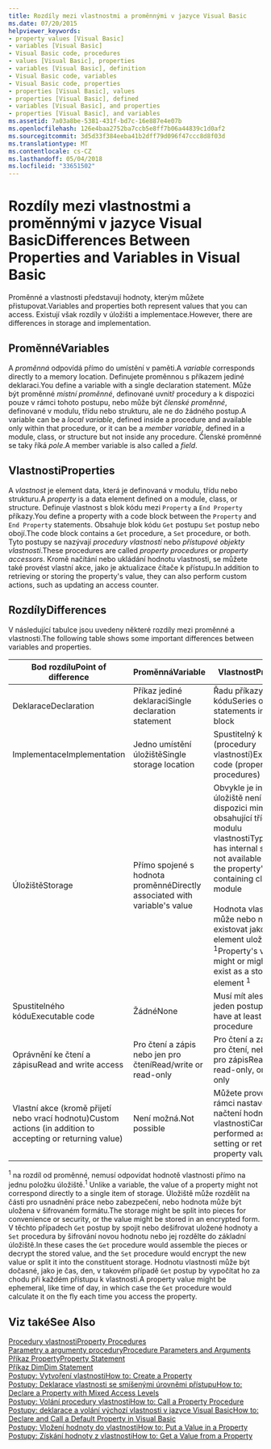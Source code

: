 ```yaml
---
title: Rozdíly mezi vlastnostmi a proměnnými v jazyce Visual Basic
ms.date: 07/20/2015
helpviewer_keywords:
- property values [Visual Basic]
- variables [Visual Basic]
- Visual Basic code, procedures
- values [Visual Basic], properties
- variables [Visual Basic], definition
- Visual Basic code, variables
- Visual Basic code, properties
- properties [Visual Basic], values
- properties [Visual Basic], defined
- variables [Visual Basic], and properties
- properties [Visual Basic], and variables
ms.assetid: 7a03a8be-5381-431f-bd7c-16e887e4e07b
ms.openlocfilehash: 126e4baa2752ba7ccb5e8ff7b06a44839c1d0af2
ms.sourcegitcommit: 3d5d33f384eeba41b2dff79d096f47ccc8d8f03d
ms.translationtype: MT
ms.contentlocale: cs-CZ
ms.lasthandoff: 05/04/2018
ms.locfileid: "33651502"
---
```

# <a name="differences-between-properties-and-variables-in-visual-basic"></a><span data-ttu-id="9c4ea-102">Rozdíly mezi vlastnostmi a proměnnými v jazyce Visual Basic</span><span class="sxs-lookup"><span data-stu-id="9c4ea-102">Differences Between Properties and Variables in Visual Basic</span></span>
<span data-ttu-id="9c4ea-103">Proměnné a vlastnosti představují hodnoty, kterým můžete přistupovat.</span><span class="sxs-lookup"><span data-stu-id="9c4ea-103">Variables and properties both represent values that you can access.</span></span> <span data-ttu-id="9c4ea-104">Existují však rozdíly v úložišti a implementace.</span><span class="sxs-lookup"><span data-stu-id="9c4ea-104">However, there are differences in storage and implementation.</span></span>  
  
## <a name="variables"></a><span data-ttu-id="9c4ea-105">Proměnné</span><span class="sxs-lookup"><span data-stu-id="9c4ea-105">Variables</span></span>  
 <span data-ttu-id="9c4ea-106">A *proměnná* odpovídá přímo do umístění v paměti.</span><span class="sxs-lookup"><span data-stu-id="9c4ea-106">A *variable* corresponds directly to a memory location.</span></span> <span data-ttu-id="9c4ea-107">Definujete proměnnou s příkazem jediné deklaraci.</span><span class="sxs-lookup"><span data-stu-id="9c4ea-107">You define a variable with a single declaration statement.</span></span> <span data-ttu-id="9c4ea-108">Může být proměnné *místní proměnné*, definované uvnitř procedury a k dispozici pouze v rámci tohoto postupu, nebo může být *členské proměnné*, definované v modulu, třídu nebo strukturu, ale ne do žádného postup.</span><span class="sxs-lookup"><span data-stu-id="9c4ea-108">A variable can be a *local variable*, defined inside a procedure and available only within that procedure, or it can be a *member variable*, defined in a module, class, or structure but not inside any procedure.</span></span> <span data-ttu-id="9c4ea-109">Členské proměnné se taky říká *pole*.</span><span class="sxs-lookup"><span data-stu-id="9c4ea-109">A member variable is also called a *field*.</span></span>  
  
## <a name="properties"></a><span data-ttu-id="9c4ea-110">Vlastnosti</span><span class="sxs-lookup"><span data-stu-id="9c4ea-110">Properties</span></span>  
 <span data-ttu-id="9c4ea-111">A *vlastnost* je element data, která je definovaná v modulu, třídu nebo strukturu.</span><span class="sxs-lookup"><span data-stu-id="9c4ea-111">A *property* is a data element defined on a module, class, or structure.</span></span> <span data-ttu-id="9c4ea-112">Definuje vlastnost s blok kódu mezi `Property` a `End Property` příkazy.</span><span class="sxs-lookup"><span data-stu-id="9c4ea-112">You define a property with a code block between the `Property` and `End Property` statements.</span></span> <span data-ttu-id="9c4ea-113">Obsahuje blok kódu `Get` postupu `Set` postup nebo obojí.</span><span class="sxs-lookup"><span data-stu-id="9c4ea-113">The code block contains a `Get` procedure, a `Set` procedure, or both.</span></span> <span data-ttu-id="9c4ea-114">Tyto postupy se nazývají *procedury vlastností* nebo *přístupové objekty vlastnosti*.</span><span class="sxs-lookup"><span data-stu-id="9c4ea-114">These procedures are called *property procedures* or *property accessors*.</span></span> <span data-ttu-id="9c4ea-115">Kromě načítání nebo ukládání hodnotu vlastnosti, se můžete také provést vlastní akce, jako je aktualizace čítače k přístupu.</span><span class="sxs-lookup"><span data-stu-id="9c4ea-115">In addition to retrieving or storing the property's value, they can also perform custom actions, such as updating an access counter.</span></span>  
  
## <a name="differences"></a><span data-ttu-id="9c4ea-116">Rozdíly</span><span class="sxs-lookup"><span data-stu-id="9c4ea-116">Differences</span></span>  
 <span data-ttu-id="9c4ea-117">V následující tabulce jsou uvedeny některé rozdíly mezi proměnné a vlastnosti.</span><span class="sxs-lookup"><span data-stu-id="9c4ea-117">The following table shows some important differences between variables and properties.</span></span>  
  
|<span data-ttu-id="9c4ea-118">Bod rozdílu</span><span class="sxs-lookup"><span data-stu-id="9c4ea-118">Point of difference</span></span>|<span data-ttu-id="9c4ea-119">Proměnná</span><span class="sxs-lookup"><span data-stu-id="9c4ea-119">Variable</span></span>|<span data-ttu-id="9c4ea-120">Vlastnost</span><span class="sxs-lookup"><span data-stu-id="9c4ea-120">Property</span></span>|  
|-------------------------|--------------|--------------|  
|<span data-ttu-id="9c4ea-121">Deklarace</span><span class="sxs-lookup"><span data-stu-id="9c4ea-121">Declaration</span></span>|<span data-ttu-id="9c4ea-122">Příkaz jediné deklaraci</span><span class="sxs-lookup"><span data-stu-id="9c4ea-122">Single declaration statement</span></span>|<span data-ttu-id="9c4ea-123">Řadu příkazy v bloku kódu</span><span class="sxs-lookup"><span data-stu-id="9c4ea-123">Series of statements in a code block</span></span>|  
|<span data-ttu-id="9c4ea-124">Implementace</span><span class="sxs-lookup"><span data-stu-id="9c4ea-124">Implementation</span></span>|<span data-ttu-id="9c4ea-125">Jedno umístění úložiště</span><span class="sxs-lookup"><span data-stu-id="9c4ea-125">Single storage location</span></span>|<span data-ttu-id="9c4ea-126">Spustitelný kód (procedury vlastností)</span><span class="sxs-lookup"><span data-stu-id="9c4ea-126">Executable code (property procedures)</span></span>|  
|<span data-ttu-id="9c4ea-127">Úložiště</span><span class="sxs-lookup"><span data-stu-id="9c4ea-127">Storage</span></span>|<span data-ttu-id="9c4ea-128">Přímo spojené s hodnota proměnné</span><span class="sxs-lookup"><span data-stu-id="9c4ea-128">Directly associated with variable's value</span></span>|<span data-ttu-id="9c4ea-129">Obvykle je interní úložiště není k dispozici mimo obsahující třídy nebo modulu vlastnosti</span><span class="sxs-lookup"><span data-stu-id="9c4ea-129">Typically has internal storage not available outside the property's containing class or module</span></span><br /><br /> <span data-ttu-id="9c4ea-130">Hodnota vlastnosti může nebo nemusí existovat jako element uložené <sup>1</sup></span><span class="sxs-lookup"><span data-stu-id="9c4ea-130">Property's value might or might not exist as a stored element <sup>1</sup></span></span>|  
|<span data-ttu-id="9c4ea-131">Spustitelného kódu</span><span class="sxs-lookup"><span data-stu-id="9c4ea-131">Executable code</span></span>|<span data-ttu-id="9c4ea-132">Žádné</span><span class="sxs-lookup"><span data-stu-id="9c4ea-132">None</span></span>|<span data-ttu-id="9c4ea-133">Musí mít alespoň jeden postup</span><span class="sxs-lookup"><span data-stu-id="9c4ea-133">Must have at least one procedure</span></span>|  
|<span data-ttu-id="9c4ea-134">Oprávnění ke čtení a zápisu</span><span class="sxs-lookup"><span data-stu-id="9c4ea-134">Read and write access</span></span>|<span data-ttu-id="9c4ea-135">Pro čtení a zápis nebo jen pro čtení</span><span class="sxs-lookup"><span data-stu-id="9c4ea-135">Read/write or read-only</span></span>|<span data-ttu-id="9c4ea-136">Pro čtení a zápis, jen pro čtení, nebo jen pro zápis</span><span class="sxs-lookup"><span data-stu-id="9c4ea-136">Read/write, read-only, or write-only</span></span>|  
|<span data-ttu-id="9c4ea-137">Vlastní akce (kromě přijetí nebo vrací hodnotu)</span><span class="sxs-lookup"><span data-stu-id="9c4ea-137">Custom actions (in addition to accepting or returning value)</span></span>|<span data-ttu-id="9c4ea-138">Není možná.</span><span class="sxs-lookup"><span data-stu-id="9c4ea-138">Not possible</span></span>|<span data-ttu-id="9c4ea-139">Můžete provést v rámci nastavení nebo načtení hodnota vlastnosti</span><span class="sxs-lookup"><span data-stu-id="9c4ea-139">Can be performed as part of setting or retrieving property value</span></span>|  
  
 <span data-ttu-id="9c4ea-140"><sup>1</sup> na rozdíl od proměnné, nemusí odpovídat hodnotě vlastnosti přímo na jednu položku úložiště.</span><span class="sxs-lookup"><span data-stu-id="9c4ea-140"><sup>1</sup> Unlike a variable, the value of a property might not correspond directly to a single item of storage.</span></span> <span data-ttu-id="9c4ea-141">Úložiště může rozdělit na části pro usnadnění práce nebo zabezpečení, nebo hodnota může být uložena v šifrovaném formátu.</span><span class="sxs-lookup"><span data-stu-id="9c4ea-141">The storage might be split into pieces for convenience or security, or the value might be stored in an encrypted form.</span></span> <span data-ttu-id="9c4ea-142">V těchto případech `Get` postup by spojit nebo dešifrovat uložené hodnoty a `Set` procedura by šifrování novou hodnotu nebo jej rozdělte do základní úložiště.</span><span class="sxs-lookup"><span data-stu-id="9c4ea-142">In these cases the `Get` procedure would assemble the pieces or decrypt the stored value, and the `Set` procedure would encrypt the new value or split it into the constituent storage.</span></span> <span data-ttu-id="9c4ea-143">Hodnotu vlastnosti může být dočasné, jako je čas, den, v takovém případě `Get` postup by vypočítat ho za chodu při každém přístupu k vlastnosti.</span><span class="sxs-lookup"><span data-stu-id="9c4ea-143">A property value might be ephemeral, like time of day, in which case the `Get` procedure would calculate it on the fly each time you access the property.</span></span>  
  
## <a name="see-also"></a><span data-ttu-id="9c4ea-144">Viz také</span><span class="sxs-lookup"><span data-stu-id="9c4ea-144">See Also</span></span>  
 [<span data-ttu-id="9c4ea-145">Procedury vlastnosti</span><span class="sxs-lookup"><span data-stu-id="9c4ea-145">Property Procedures</span></span>](./property-procedures.md)  
 [<span data-ttu-id="9c4ea-146">Parametry a argumenty procedury</span><span class="sxs-lookup"><span data-stu-id="9c4ea-146">Procedure Parameters and Arguments</span></span>](./procedure-parameters-and-arguments.md)  
 [<span data-ttu-id="9c4ea-147">Příkaz Property</span><span class="sxs-lookup"><span data-stu-id="9c4ea-147">Property Statement</span></span>](../../../../visual-basic/language-reference/statements/property-statement.md)  
 [<span data-ttu-id="9c4ea-148">Příkaz Dim</span><span class="sxs-lookup"><span data-stu-id="9c4ea-148">Dim Statement</span></span>](../../../../visual-basic/language-reference/statements/dim-statement.md)  
 [<span data-ttu-id="9c4ea-149">Postupy: Vytvoření vlastnosti</span><span class="sxs-lookup"><span data-stu-id="9c4ea-149">How to: Create a Property</span></span>](./how-to-create-a-property.md)  
 [<span data-ttu-id="9c4ea-150">Postupy: Deklarace vlastnosti se smíšenými úrovněmi přístupu</span><span class="sxs-lookup"><span data-stu-id="9c4ea-150">How to: Declare a Property with Mixed Access Levels</span></span>](./how-to-declare-a-property-with-mixed-access-levels.md)  
 [<span data-ttu-id="9c4ea-151">Postupy: Volání procedury vlastnosti</span><span class="sxs-lookup"><span data-stu-id="9c4ea-151">How to: Call a Property Procedure</span></span>](./how-to-call-a-property-procedure.md)  
 [<span data-ttu-id="9c4ea-152">Postupy: deklarace a volání výchozí vlastnosti v jazyce Visual Basic</span><span class="sxs-lookup"><span data-stu-id="9c4ea-152">How to: Declare and Call a Default Property in Visual Basic</span></span>](./how-to-declare-and-call-a-default-property.md)  
 [<span data-ttu-id="9c4ea-153">Postupy: Vložení hodnoty do vlastnosti</span><span class="sxs-lookup"><span data-stu-id="9c4ea-153">How to: Put a Value in a Property</span></span>](./how-to-put-a-value-in-a-property.md)  
 [<span data-ttu-id="9c4ea-154">Postupy: Získání hodnoty z vlastnosti</span><span class="sxs-lookup"><span data-stu-id="9c4ea-154">How to: Get a Value from a Property</span></span>](./how-to-get-a-value-from-a-property.md)
